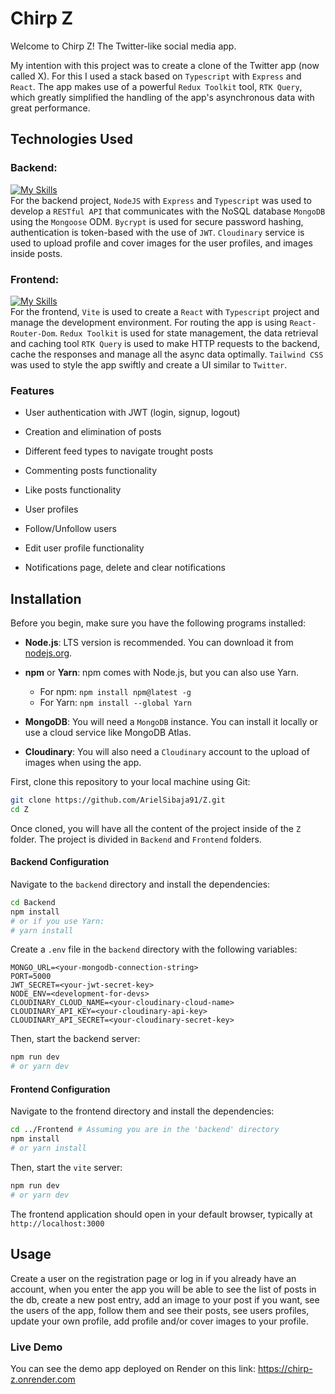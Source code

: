 # Chirp Z
Welcome to Chirp Z! The Twitter-like social media app.

My intention with this project was to create a clone of the Twitter app (now called X). For this I used a stack based on `Typescript` with `Express` and `React`. The app makes use of a powerful `Redux Toolkit` tool, `RTK Query`, which greatly simplified the handling of the app's asynchronous data with great performance.

## Technologies Used

### Backend:
[![My Skills](https://skillicons.dev/icons?i=ts,nodejs,express,mongo&theme=dark)](https://skillicons.dev)
<br>
For the backend project, `NodeJS` with `Express` and `Typescript` was used to develop a `RESTful API` that communicates with the NoSQL database `MongoDB` using the `Mongoose` ODM. `Bycrypt` is used for secure password hashing, authentication is token-based with the use of `JWT`. `Cloudinary` service is used to upload profile and cover images for the user profiles, and images inside posts.


### Frontend:
[![My Skills](https://skillicons.dev/icons?i=ts,react,tailwind,vite,redux&theme=dark)](https://skillicons.dev)
<br>
For the frontend, `Vite` is used to create a `React` with `Typescript` project and manage the development environment. For routing the app is using `React-Router-Dom`. `Redux Toolkit` is used for state management, the data retrieval and caching tool `RTK Query` is used to make HTTP requests to the backend, cache the responses and manage all the async data optimally. `Tailwind CSS` was used to style the app swiftly and create a UI similar to `Twitter`.

### Features


* User authentication with JWT (login, signup, logout)

* Creation and elimination of posts

* Different feed types to navigate trought posts

* Commenting posts functionality

* Like posts functionality

* User profiles

* Follow/Unfollow users

* Edit user profile functionality

* Notifications page, delete and clear notifications


## Installation

Before you begin, make sure you have the following programs installed:

* **Node.js**: LTS version is recommended. You can download it from [nodejs.org](https://nodejs.org/).
* **npm** or **Yarn**: npm comes with Node.js, but you can also use Yarn.
    * For npm: `npm install npm@latest -g`
    * For Yarn: `npm install --global Yarn`
* **MongoDB**: You will need a `MongoDB` instance. You can install it locally or use a cloud service like MongoDB Atlas.

* **Cloudinary**: You will also need a `Cloudinary` account to the upload of images when using the app.

First, clone this repository to your local machine using Git:

```bash
git clone https://github.com/ArielSibaja91/Z.git
cd Z
```

Once cloned, you will have all the content of the project inside of the `Z` folder. The project is divided in `Backend` and `Frontend` folders.

#### Backend Configuration

Navigate to the `backend` directory and install the dependencies:

```bash
cd Backend
npm install
# or if you use Yarn:
# yarn install
```

Create a `.env` file in the `backend` directory with the following variables:

```
MONGO_URL=<your-mongodb-connection-string>
PORT=5000
JWT_SECRET=<your-jwt-secret-key>
NODE_ENV=<development-for-devs>
CLOUDINARY_CLOUD_NAME=<your-cloudinary-cloud-name>
CLOUDINARY_API_KEY=<your-cloudinary-api-key>
CLOUDINARY_API_SECRET=<your-cloudinary-secret-key>
```

Then, start the backend server:

```bash
npm run dev
# or yarn dev
```

#### Frontend Configuration

Navigate to the frontend directory and install the dependencies:

```bash
cd ../Frontend # Assuming you are in the 'backend' directory
npm install
# or yarn install
```
Then, start the `vite` server:

```bash
npm run dev
# or yarn dev
```

The frontend application should open in your default browser, typically at `http://localhost:3000`

## Usage

Create a user on the registration page or log in if you already have an account, when you enter the app you will be able to see the list of posts in the db, create a new post entry, add an image to your post if you want, see the users of the app, follow them and see their posts, see users profiles, update your own profile, add profile and/or cover images to your profile.

### **Live Demo**

You can see the demo app deployed on Render on this link: https://chirp-z.onrender.com
